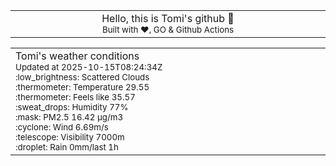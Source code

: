 
<div align="center">
<table>
<tbody>
<td align="center">
<img width="2000" height="0"><br>
Hello, this is Tomi's github 👋<br>
<sup>Built with ❤️, GO & Github Actions</sup><br>
<img width="2000" height="0">
</td>
</tbody>
</table>
</div>
<table>
<tbody>
<td align="left">
<img width="2000" height="0"><br>
Tomi's weather conditions<br>
<sup>Updated at 2025-10-15T08:24:34Z</sup><br>
<sup>:low_brightness: Scattered Clouds</sup><br>
<sup>:thermometer: Temperature 29.55 </sup><br>
<sup>:thermometer: Feels like 35.57</sup><br>
<sup>:sweat_drops: Humidity 77%</sup><br>
<sup>:mask: PM2.5 16.42 μg/m3</sup><br>
<sup>:cyclone: Wind 6.69m/s </sup><br>
<sup>:telescope: Visibility 7000m </sup><br>
<sup>:droplet: Rain 0mm/last 1h </sup><br>
<img width="2000" height="0">
</td>
<td align="left">
<img width="2000" height="0"><br>
<br>
<img width="2000" height="0">
</td>
</tbody>
</table>
</div>
    
